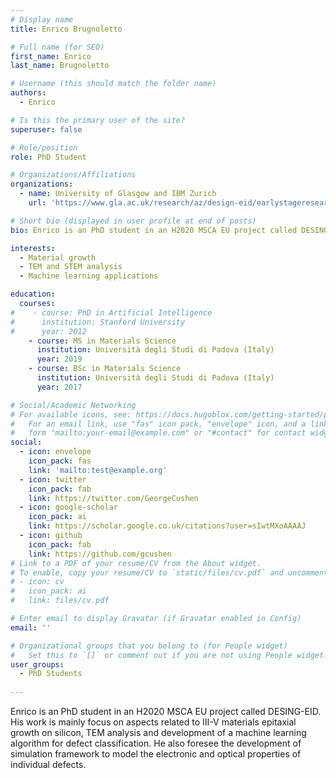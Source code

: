 ```yaml
---
# Display name
title: Enrico Brugnoletto

# Full name (for SEO)
first_name: Enrico 
last_name: Brugnoletto

# Username (this should match the folder name)
authors:
  - Enrico

# Is this the primary user of the site?
superuser: false

# Role/position
role: PhD Student

# Organizations/Affiliations
organizations:
  - name: University of Glasgow and IBM Zurich 
    url: 'https://www.gla.ac.uk/research/az/design-eid/earlystageresearchersesr/esr1-enricobrugnolotto/'

# Short bio (displayed in user profile at end of posts)
bio: Enrico is an PhD student in an H2020 MSCA EU project called DESING-EID. His work is mainly focus on aspects related to III-V materials epitaxial growth on silicon, TEM analysis and development of a machine learning algorithm for defect classification. He also foresee the development of simulation framework to model the electronic and optical properties of individual defects.

interests:
  - Material growth
  - TEM and STEM analysis
  - Machine learning applications

education:
  courses:
#    - course: PhD in Artificial Intelligence
#      institution: Stanford University
#      year: 2012
    - course: MS in Materials Science
      institution: Università degli Studi di Padova (Italy)
      year: 2019
    - course: BSc in Materials Science
      institution: Università degli Studi di Padova (Italy)
      year: 2017

# Social/Academic Networking
# For available icons, see: https://docs.hugoblox.com/getting-started/page-builder/#icons
#   For an email link, use "fas" icon pack, "envelope" icon, and a link in the
#   form "mailto:your-email@example.com" or "#contact" for contact widget.
social:
  - icon: envelope
    icon_pack: fas
    link: 'mailto:test@example.org'
  - icon: twitter
    icon_pack: fab
    link: https://twitter.com/GeorgeCushen
  - icon: google-scholar
    icon_pack: ai
    link: https://scholar.google.co.uk/citations?user=sIwtMXoAAAAJ
  - icon: github
    icon_pack: fab
    link: https://github.com/gcushen
# Link to a PDF of your resume/CV from the About widget.
# To enable, copy your resume/CV to `static/files/cv.pdf` and uncomment the lines below.
# - icon: cv
#   icon_pack: ai
#   link: files/cv.pdf

# Enter email to display Gravatar (if Gravatar enabled in Config)
email: ''

# Organizational groups that you belong to (for People widget)
#   Set this to `[]` or comment out if you are not using People widget.
user_groups:
  - PhD Students
  
---
```

Enrico is an PhD student in an H2020 MSCA EU project called DESING-EID. His work is mainly focus on aspects related to III-V materials epitaxial growth on silicon, TEM analysis and development of a machine learning algorithm for defect classification. He also foresee the development of simulation framework to model the electronic and optical properties of individual defects.

